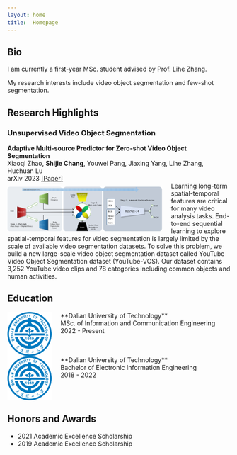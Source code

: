 ```yaml
---
layout: home
title:  Homepage
---
```


## Bio
I am currently a first-year MSc. student advised by Prof. Lihe Zhang.

My research interests include video object segmentation and few-shot segmentation.

## Research Highlights
### Unsupervised Video Object Segmentation

**Adaptive Multi-source Predictor for Zero-shot Video Object Segmentation**<br />
Xiaoqi Zhao, **Shijie Chang**, Youwei Pang, Jiaxing Yang, Lihe Zhang, Huchuan Lu<br />
arXiv 2023 [[Paper]](https://arxiv.org/pdf/2303.10383.pdf)<br />
<img style="float:left;padding-right:20px;padding-top:10px;" width="350" src="/assets/papers/IJCVUVOS.png">
Learning long-term spatial-temporal features are critical for many video analysis tasks. End-to-end sequential learning to explore spatial-temporal features for video segmentation is largely limited by the scale of available video segmentation datasets. To solve this problem, we build a new large-scale video object segmentation dataset called YouTube Video Object Segmentation dataset (YouTube-VOS). Our dataset contains 3,252 YouTube video clips and 78 categories including common objects and human activities.<br />

## Education
<img style="float:left;padding-right:20px;" width="100" src="/assets/orgs/dut.png">
**Dalian University of Technology**<br />
MSc. of Information and Communication Engineering<br />
2022 - Present<br style="clear:both" />

<img style="float:left;padding-right:20px;" width="100" src="/assets/orgs/dut.png">
**Dalian University of Technology**<br />
Bachelor of Electronic Information Engineering<br />
2018 - 2022<br style="clear:both" />

## Honors and Awards
* 2021 Academic Excellence Scholarship
* 2019 Academic Excellence Scholarship
